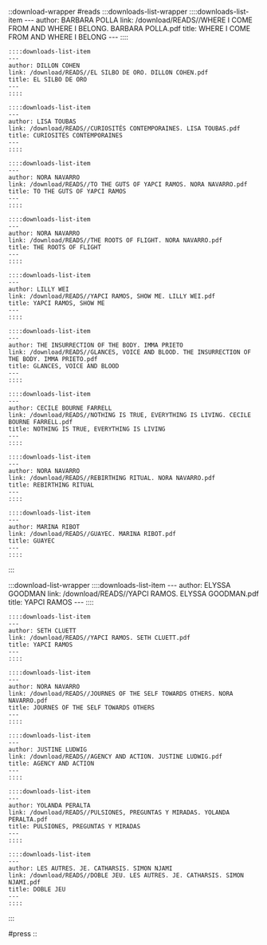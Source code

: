 ::download-wrapper
#reads
  :::downloads-list-wrapper
    ::::downloads-list-item
    ---
    author: BARBARA POLLA
    link: /download/READS//WHERE I COME FROM AND WHERE I BELONG. BARBARA POLLA.pdf
    title: WHERE I COME FROM AND WHERE I BELONG
    ---
    ::::
  
    ::::downloads-list-item
    ---
    author: DILLON COHEN
    link: /download/READS//EL SILBO DE ORO. DILLON COHEN.pdf
    title: EL SILBO DE ORO
    ---
    ::::
  
    ::::downloads-list-item
    ---
    author: LISA TOUBAS
    link: /download/READS//CURIOSITÉS CONTEMPORAINES. LISA TOUBAS.pdf
    title: CURIOSITÉS CONTEMPORAINES
    ---
    ::::
  
    ::::downloads-list-item
    ---
    author: NORA NAVARRO
    link: /download/READS//TO THE GUTS OF YAPCI RAMOS. NORA NAVARRO.pdf
    title: TO THE GUTS OF YAPCI RAMOS
    ---
    ::::
  
    ::::downloads-list-item
    ---
    author: NORA NAVARRO
    link: /download/READS//THE ROOTS OF FLIGHT. NORA NAVARRO.pdf
    title: THE ROOTS OF FLIGHT
    ---
    ::::
  
    ::::downloads-list-item
    ---
    author: LILLY WEI
    link: /download/READS//YAPCI RAMOS, SHOW ME. LILLY WEI.pdf
    title: YAPCI RAMOS, SHOW ME
    ---
    ::::
  
    ::::downloads-list-item
    ---
    author: THE INSURRECTION OF THE BODY. IMMA PRIETO
    link: /download/READS//GLANCES, VOICE AND BLOOD. THE INSURRECTION OF THE BODY. IMMA PRIETO.pdf
    title: GLANCES, VOICE AND BLOOD
    ---
    ::::
  
    ::::downloads-list-item
    ---
    author: CECILE BOURNE FARRELL
    link: /download/READS//NOTHING IS TRUE, EVERYTHING IS LIVING. CECILE BOURNE FARRELL.pdf
    title: NOTHING IS TRUE, EVERYTHING IS LIVING
    ---
    ::::
  
    ::::downloads-list-item
    ---
    author: NORA NAVARRO
    link: /download/READS//REBIRTHING RITUAL. NORA NAVARRO.pdf
    title: REBIRTHING RITUAL
    ---
    ::::
  
    ::::downloads-list-item
    ---
    author: MARINA RIBOT
    link: /download/READS//GUAYEC. MARINA RIBOT.pdf
    title: GUAYEC
    ---
    ::::
  :::

  :::download-list-wrapper
    ::::downloads-list-item
    ---
    author: ELYSSA GOODMAN
    link: /download/READS//YAPCI RAMOS. ELYSSA GOODMAN.pdf
    title: YAPCI RAMOS
    ---
    ::::
  
    ::::downloads-list-item
    ---
    author: SETH CLUETT
    link: /download/READS//YAPCI RAMOS. SETH CLUETT.pdf
    title: YAPCI RAMOS
    ---
    ::::
  
    ::::downloads-list-item
    ---
    author: NORA NAVARRO
    link: /download/READS//JOURNES OF THE SELF TOWARDS OTHERS. NORA NAVARRO.pdf
    title: JOURNES OF THE SELF TOWARDS OTHERS
    ---
    ::::
  
    ::::downloads-list-item
    ---
    author: JUSTINE LUDWIG
    link: /download/READS//AGENCY AND ACTION. JUSTINE LUDWIG.pdf
    title: AGENCY AND ACTION
    ---
    ::::
  
    ::::downloads-list-item
    ---
    author: YOLANDA PERALTA
    link: /download/READS//PULSIONES, PREGUNTAS Y MIRADAS. YOLANDA PERALTA.pdf
    title: PULSIONES, PREGUNTAS Y MIRADAS
    ---
    ::::
  
    ::::downloads-list-item
    ---
    author: LES AUTRES. JE. CATHARSIS. SIMON NJAMI
    link: /download/READS//DOBLE JEU. LES AUTRES. JE. CATHARSIS. SIMON NJAMI.pdf
    title: DOBLE JEU
    ---
    ::::
  :::

#press
::
